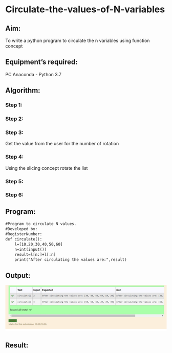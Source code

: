 # Circulate-the-values-of-N-variables
## Aim:
To write a python program to circulate the n variables using function concept
## Equipment’s required:
PC
Anaconda - Python 3.7
## Algorithm: 
### Step 1: 
### Step 2: 
### Step 3: 
Get the value from the user for the number of rotation
### Step 4: 
Using the slicing concept rotate the list

### Step 5: 
### Step 6: 
## Program:
```
#Program to circulate N values.
#Developed by: 
#RegisterNumber:
def circulate():
    l=[10,20,30,40,50,60]
    n=int(input())
    result=l[n:]+l[:n]
    print("After circulating the values are:",result)
```
## Output:
![output](./ex2.jpg)

## Result:
